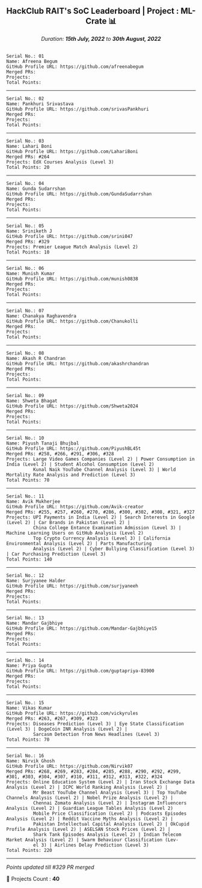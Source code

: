<div align = 'center'>
  <h2> HackClub RAIT's SoC Leaderboard | Project : ML-Crate 📊 </h2>
  <i>Duration: <b>15th July, 2022</b> to <b>30th August, 2022</b></i>
  </div>
  
  </br>
  
  ```
  Serial No.: 01
  Name: Afreena Begum
  GitHub Profile URL: https://github.com/afreenabegum
  Merged PRs:
  Projects: 
  Total Points: 
  ```
  *************************************************
  ```
  Serial No.: 02
  Name: Pankhuri Srivastava
  GitHub Profile URL: https://github.com/srivasPankhuri
  Merged PRs:
  Projects: 
  Total Points: 
  ```
  ******************************************************
  ```
  Serial No.: 03
  Name: Lahari Boni
  GitHub Profile URL: https://github.com/LahariBoni
  Merged PRs: #264
  Projects: EdX Courses Analysis (Level 3)
  Total Points: 20
  ```
  ******************************************************
  ```
  Serial No.: 04
  Name: Gunda Sudarrshan
  GitHub Profile URL: https://github.com/GundaSudarrshan
  Merged PRs:
  Projects: 
  Total Points: 
  ```
  ******************************************************
  ```
  Serial No.: 05
  Name: Sriniketh J
  GitHub Profile URL: https://github.com/srini047
  Merged PRs: #329
  Projects: Premier League Match Analysis (Level 2)
  Total Points: 10
  ```
  ******************************************************
  ```
  Serial No.: 06
  Name: Munish Kumar
  GitHub Profile URL: https://github.com/munish0838
  Merged PRs:
  Projects: 
  Total Points: 
  ```
  ******************************************************
  ```
  Serial No.: 07
  Name: Chanakya Raghavendra
  GitHub Profile URL: https://github.com/Chanukolli
  Merged PRs:
  Projects: 
  Total Points: 
  ```
  ******************************************************
  ```
  Serial No.: 08
  Name: Akash R Chandran
  GitHub Profile URL: https://github.com/akashrchandran
  Merged PRs:
  Projects: 
  Total Points: 
  ```
  ******************************************************
  ```
  Serial No.: 09
  Name: Shweta Bhagat
  GitHub Profile URL: https://github.com/Shweta2024
  Merged PRs:
  Projects: 
  Total Points: 
  ```
  ******************************************************
  ```
  Serial No.: 10
  Name: Piyush Tanaji Bhujbal
  GitHub Profile URL: https://github.com/PiyushBL45t
  Merged PRs: #258, #266, #291, #306, #328
  Projects: Large Video Games Companies (Level 2) | Power Consumption in India (Level 2) | Student Alcohol Consumption (Level 2)
            Kunal Naik YouTube Channel Analysis (Level 3) | World Mortality Rate Analysis and Prediction (Level 3)
  Total Points: 70
  ```
  ******************************************************
  ```
  Serial No.: 11
  Name: Avik Mukherjee 
  GitHub Profile URL: https://github.com/Avik-creator
  Merged PRs: #255, #257, #260, #270, #286, #300, #302, #308, #321, #327
  Projects: UPI Payments in India (Level 2) | Search Interests in Google (Level 2) | Car Brands in Pakistan (Level 2) | 
            China College Entance Examination Admission (Level 3) | Machine Learning Users on GitHub Analysis (Level 2)
            Top Crypto Currency Analysis (Level 3) | California Environmental Analysis (Level 2) | Parts Manufacturing 
            Analysis (Level 2) | Cyber Bullying Classification (Level 3) | Car Purchasing Prediction (Level 3)
  Total Points: 140
  ```
  ******************************************************
  ```
  Serial No.: 12
  Name: Surjyanee Halder
  GitHub Profile URL: https://github.com/surjyaneeh
  Merged PRs:
  Projects: 
  Total Points: 
  ```
  ******************************************************
  ```
  Serial No.: 13
  Name: Mandar Gajbhiye
  GitHub Profile URL: https://github.com/Mandar-Gajbhiye15
  Merged PRs:
  Projects: 
  Total Points: 
  ```
  ******************************************************
  ```
  Serial No.: 14
  Name: Priya Gupta
  GitHub Profile URL: https://github.com/guptapriya-83900
  Merged PRs:
  Projects: 
  Total Points: 
  ```
  ******************************************************
  ```
  Serial No.: 15
  Name: Vikas Kumar 
  GitHub Profile URL: https://github.com/vickyrules
  Merged PRs: #263, #267, #309, #323
  Projects: Diseases Prediction (Level 3) | Eye State Classification (Level 3) | DogeCoin INR Analysis (Level 2) |
            Sarcasm Detection from News Headlines (Level 3)
  Total Points: 70
  ```
  ******************************************************
  ```
  Serial No.: 16
  Name: Nirvik Ghosh
  GitHub Profile URL: https://github.com/Nirvik07
  Merged PRs: #268, #269, #283, #284, #285, #288, #290, #292, #299, #301, #303, #304, #307, #310, #311, #312, #313, #322, #324
  Projects: Online Education System (Level 2) | Iran Stock Exchange Data Analysis (Level 2) | ICPC World Ranking Analysis (Level 2) |
            Mr Beast YouTube Channel Analysis (Level 3) | Top YouTube Channels Analysis (Level 2) | Nobel Prize Analysis (Level 2) |
            Chennai Zomato Analysis (Level 2) | Instagram Influencers Analysis (Level 2) | Guardian League Tables Analysis (Level 2)
            Mobile Price Classification (Level 2) | Podcasts Episodes Analysis (Level 2) | Reddit Vaccine Myths Analysis (Level 2) |
            Pakistan Intellectual Capital Analysis (Level 2) | OkCupid Profile Analysis (Level 2) | ASELSAN Stock Prices (Level 2) |
            Shark Tank Episodes Analysis (Level 2) | Indian Telecom Market Analysis (Level 2) | Swarm Behaviour Classification (Lev-
            el 3) | Airlines Delay Prediction (Level 3)
  Total Points: 220
  ```
  ******************************************************
  
  _Points updated till #329 PR merged_
  
  🔴 Projects Count : **40**
